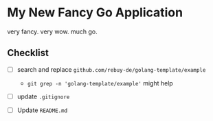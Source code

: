 # My New Fancy Go Application

very fancy. very wow. much go.

## Checklist

* [ ] search and replace `github.com/rebuy-de/golang-template/example`
  * `git grep -n 'golang-template/example'` might help
* [ ] update `.gitignore`
* [ ] Update `README.md`

